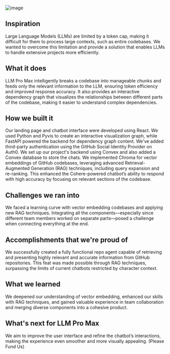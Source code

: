 ![image](https://github.com/user-attachments/assets/79304cf3-7fb0-4bb1-a83d-62967f6ef9a1)

## Inspiration
Large Language Models (LLMs) are limited by a token cap, making it difficult for them to process large contexts, such as entire codebases. We wanted to overcome this limitation and provide a solution that enables LLMs to handle extensive projects more efficiently.

## What it does
LLM Pro Max intelligently breaks a codebase into manageable chunks and feeds only the relevant information to the LLM, ensuring token efficiency and improved response accuracy. It also provides an interactive dependency graph that visualizes the relationships between different parts of the codebase, making it easier to understand complex dependencies.

## How we built it
Our landing page and chatbot interface were developed using React. We used Python and Pyvis to create an interactive visualization graph, while FastAPI powered the backend for dependency graph content. We've added third-party authentication using the GitHub Social Identity Provider on Auth0. We set up our project's backend using Convex and also added a Convex database to store the chats. We implemented Chroma for vector embeddings of GitHub codebases, leveraging advanced Retrieval-Augmented Generation (RAG) techniques, including query expansion and re-ranking. This enhanced the Cohere-powered chatbot’s ability to respond with high accuracy by focusing on relevant sections of the codebase.

## Challenges we ran into
We faced a learning curve with vector embedding codebases and applying new RAG techniques. Integrating all the components—especially since different team members worked on separate parts—posed a challenge when connecting everything at the end.

## Accomplishments that we're proud of
We successfully created a fully functional repo agent capable of retrieving and presenting highly relevant and accurate information from GitHub repositories. This feat was made possible through RAG techniques, surpassing the limits of current chatbots restricted by character context.

## What we learned
We deepened our understanding of vector embedding, enhanced our skills with RAG techniques, and gained valuable experience in team collaboration and merging diverse components into a cohesive product.

## What's next for LLM Pro Max
We aim to improve the user interface and refine the chatbot’s interactions, making the experience even smoother and more visually appealing. (Please Fund Us)
